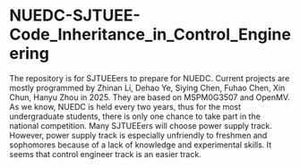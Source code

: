 # NUEDC-SJTUEE-Code_Inheritance_in_Control_Engineering
The repository is for SJTUEEers to prepare for NUEDC. Current projects are mostly programmed by Zhinan Li, Dehao Ye, Siying Chen, Fuhao Chen, Xin Chun, Hanyu Zhou in 2025. They are based on MSPM0G3507 and OpenMV.
As we know, NUEDC is held every two years, thus for the most undergraduate students, there is only one chance to take part in the national competition. Many SJTUEEers will choose power supply track. However, power supply track is especially unfriendly to freshmen and sophomores because of a lack of knowledge and experimental skills. It seems that control engineer track is an easier track. 
